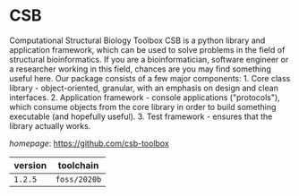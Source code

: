 # CSB

Computational Structural Biology Toolbox CSB is a python library and application framework, which can be used to solve    problems in the field of structural bioinformatics. If you are a                 bioinformatician, software engineer or a researcher working in this field,       chances are you may find something useful here. Our package consists of a few    major components: 1. Core class library - object-oriented, granular, with an emphasis on design    and clean interfaces. 2. Application framework - console applications ("protocols"), which consume     objects from the core library in order to build something executable (and        hopefully useful). 3. Test framework - ensures that the library actually works.

*homepage*: <https://github.com/csb-toolbox>

version | toolchain
--------|----------
``1.2.5`` | ``foss/2020b``
